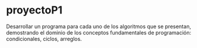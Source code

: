 # proyectoP1
Desarrollar un programa para cada uno de los algoritmos que se presentan, demostrando el dominio de los conceptos fundamentales de programación: condicionales, ciclos, arreglos.
